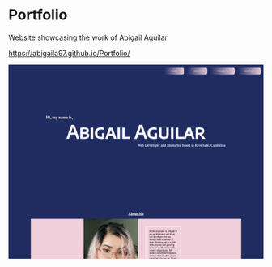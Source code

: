 # Portfolio

Website showcasing the work of Abigail Aguilar

https://abigaila97.github.io/Portfolio/

![Screenshot](Screenshot.png "screenshot of website")
